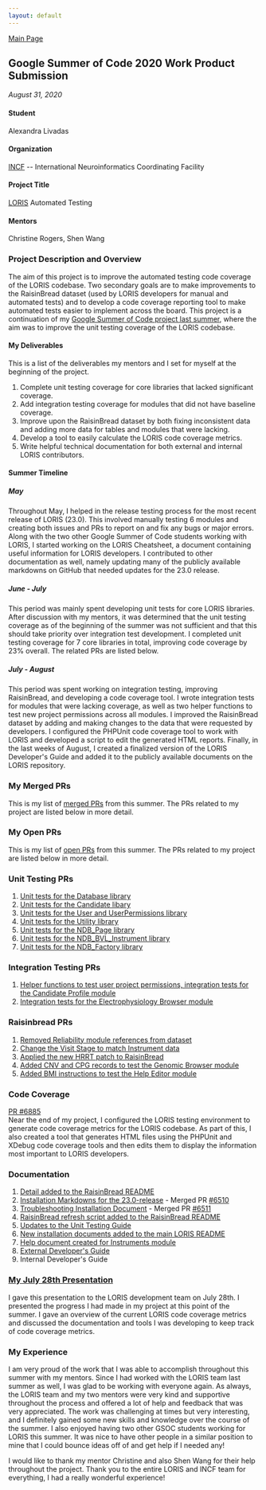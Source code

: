 ```yaml
---
layout: default
---
```


[Main Page](https://alexandralivadas.github.io/)

## Google Summer of Code 2020 Work Product Submission
_August 31, 2020_

#### Student
Alexandra Livadas

#### Organization
[INCF](https://www.incf.org/) -- International Neuroinformatics Coordinating Facility

#### Project Title
[LORIS](http://loris.ca/) Automated Testing

#### Mentors
Christine Rogers, Shen Wang

### Project Description and Overview
The aim of this project is to improve the automated testing code coverage of the LORIS codebase. Two secondary goals are to make improvements to the RaisinBread dataset (used by LORIS developers for manual and automated tests) and to develop a code coverage reporting tool to make automated tests easier to implement across the board. This project is a continuation of my [Google Summer of Code project last summer](gsoc-2019.md), where the aim was to improve the unit testing coverage of the LORIS codebase.

#### My Deliverables
This is a list of the deliverables my mentors and I set for myself at the beginning of the project. 

1. Complete unit testing coverage for core libraries that lacked significant coverage. 
2. Add integration testing coverage for modules that did not have baseline coverage. 
3. Improve upon the RaisinBread dataset by both fixing inconsistent data and adding more data for tables and modules that were lacking.
4. Develop a tool to easily calculate the LORIS code coverage metrics. 
5. Write helpful technical documentation for both external and internal LORIS contributors.

#### Summer Timeline
##### May 
Throughout May, I helped in the release testing process for the most recent release of LORIS (23.0). This involved manually testing 6 modules and creating both issues and PRs to report on and fix any bugs or major errors. Along with the two other Google Summer of Code students working with LORIS, I started working on the LORIS Cheatsheet, a document containing useful information for LORIS developers. I contributed to other documentation as well, namely updating many of the publicly available markdowns on GitHub that needed updates for the 23.0 release. 

##### June - July
This period was mainly spent developing unit tests for core LORIS libraries. After discussion with my mentors, it was determined that the unit testing coverage as of the beginning of the summer was not sufficient and that this should take priority over integration test development. I completed unit testing coverage for 7 core libraries in total, improving code coverage by 23% overall. The related PRs are listed below. 

##### July - August
This period was spent working on integration testing, improving RaisinBread, and developing a code coverage tool. I wrote integration tests for modules that were lacking coverage, as well as two helper functions to test new project permissions across all modules. I improved the RaisinBread dataset by adding and making changes to the data that were requested by developers. I configured the PHPUnit code coverage tool to work with LORIS and developed a  script to edit the generated HTML reports. Finally, in the last weeks of August, I created a finalized version of the LORIS Developer's Guide and added it to the publicly available documents on the LORIS repository. 

### My Merged PRs
This is my list of [merged PRs](https://github.com/aces/Loris/pulls?q=is%3Apr+author%3AAlexandraLivadas+is%3Amerged+created%3A2020) from this summer. The PRs related to my project are listed below in more detail. 

### My Open PRs
This is my list of [open PRs](https://github.com/aces/Loris/pulls?q=is%3Apr+author%3AAlexandraLivadas+is%3Aopen+created%3A2020+) from this summer. The PRs related to my project are listed below in more detail. 

### Unit Testing PRs
1. [Unit tests for the Database library](https://github.com/aces/Loris/pull/6553)
2. [Unit tests for the Candidate libary](https://github.com/aces/Loris/pull/6744)
3. [Unit tests for the User and UserPermissions library](https://github.com/aces/Loris/pull/6765)
4. [Unit tests for the Utility library](https://github.com/aces/Loris/pull/6766)
5. [Unit tests for the NDB_Page library](https://github.com/aces/Loris/pull/6804)
6. [Unit tests for the NDB_BVL_Instrument library](https://github.com/aces/Loris/pull/6819)
7. [Unit tests for the NDB_Factory library](https://github.com/aces/Loris/pull/6776)

### Integration Testing PRs
1. [Helper functions to test user project permissions, integration tests for the Candidate Profile module](https://github.com/aces/Loris/pull/6912)
2. [Integration tests for the Electrophysiology Browser module](https://github.com/aces/Loris/pull/6922)

### Raisinbread PRs
1. [Removed Reliability module references from dataset](https://github.com/aces/Loris/pull/6895)
2. [Change the Visit Stage to match Instrument data](https://github.com/aces/Loris/pull/6896)
3. [Applied the new HRRT patch to RaisinBread](https://github.com/aces/Loris/pull/6898)
4. [Added CNV and CPG records to test the Genomic Browser module](https://github.com/aces/Loris/pull/6900)
5. [Added BMI instructions to test the Help Editor module](https://github.com/aces/Loris/pull/6907)

### Code Coverage
[PR #6885](https://github.com/aces/Loris/pull/6885)   
Near the end of my project, I configured the LORIS testing environment to generate code coverage metrics for the LORIS codebase. As part of this, I also created a tool that generates HTML files using the PHPUnit and XDebug code coverage tools and then edits them to display the information most important to LORIS developers.  

### Documentation
1. [Detail added to the RaisinBread README](https://github.com/aces/Loris/pull/6498)
2. [Installation Markdowns for the 23.0-release](https://github.com/aces/Loris/tree/main/docs/wiki/00_SERVER_INSTALL_AND_CONFIGURATION/01_LORIS_Install) - Merged PR [#6510](https://github.com/aces/Loris/pull/6510)
3. [Troubleshooting Installation Document](https://github.com/aces/Loris/blob/main/docs/wiki/00_SERVER_INSTALL_AND_CONFIGURATION/01_LORIS_Install/Troubleshooting.md) - Merged PR [#6511](https://github.com/aces/Loris/pull/6511) 
4. [RaisinBread refresh script added to the RaisinBread README](https://github.com/aces/Loris/pull/6535)
5. [Updates to the Unit Testing Guide](https://github.com/aces/Loris/pull/6550)
6. [New installation documents added to the main LORIS README](https://github.com/aces/Loris/pull/6712)
7. [Help document created for Instruments module](https://github.com/aces/Loris/pull/6902)
8. [External Developer's Guide](https://github.com/aces/Loris/pull/6910)
9. Internal Developer's Guide

### [My July 28th Presentation](https://docs.google.com/presentation/d/13-NGAn7sJSqOfM19iyXBeyOrk8iFa_uEFE9nRaDywI0/edit?usp=sharing)
I gave this presentation to the LORIS development team on July 28th. I presented the progress I had made in my project at this point of the summer. I gave an overview of the current LORIS code coverage metrics and discussed the documentation and tools I was developing to keep track of code coverage metrics. 

### My Experience
I am very proud of the work that I was able to accomplish throughout this summer with my mentors. Since I had worked with the LORIS team last summer as well, I was glad to be working with everyone again. As always, the LORIS team and my two mentors were very kind and supportive throughout the process and offered a lot of help and feedback that was very appreciated. The work was challenging at times but very interesting, and I definitely gained some new skills and knowledge over the course of the summer. I also enjoyed having two other GSOC students working for LORIS this summer. It was nice to have other people in a similar position to mine that I could bounce ideas off of and get help if I needed any!

I would like to thank my mentor Christine and also Shen Wang for their help throughout the project. Thank you to the entire LORIS and INCF team for everything, I had a really wonderful experience!
